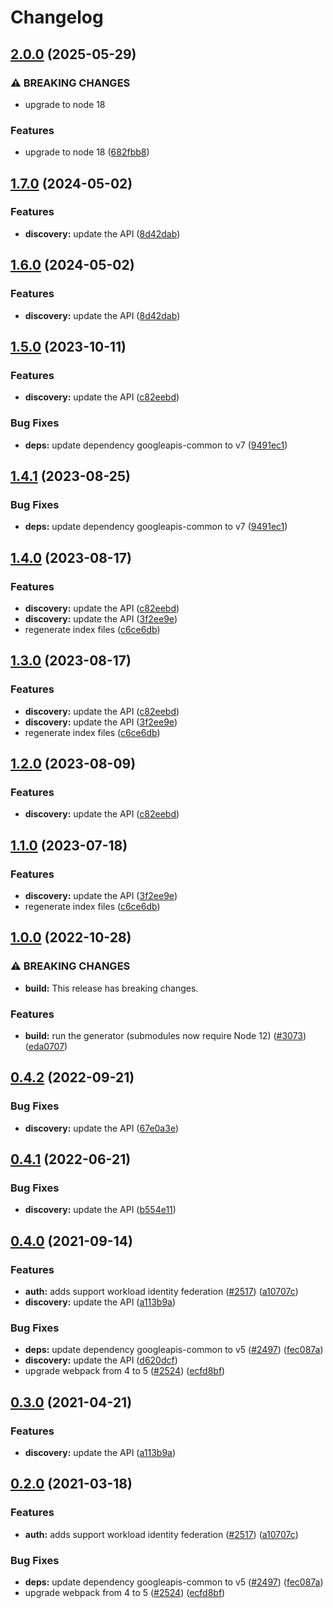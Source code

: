 # Changelog

## [2.0.0](https://github.com/googleapis/google-api-nodejs-client/compare/discovery-v1.7.0...discovery-v2.0.0) (2025-05-29)


### ⚠ BREAKING CHANGES

* upgrade to node 18

### Features

* upgrade to node 18 ([682fbb8](https://github.com/googleapis/google-api-nodejs-client/commit/682fbb869189ae92b3e9a194d37d0548af0c1f92))

## [1.7.0](https://github.com/googleapis/google-api-nodejs-client/compare/discovery-v1.6.0...discovery-v1.7.0) (2024-05-02)


### Features

* **discovery:** update the API ([8d42dab](https://github.com/googleapis/google-api-nodejs-client/commit/8d42dab88214bc01e9a9678794b6015435b5071f))

## [1.6.0](https://github.com/googleapis/google-api-nodejs-client/compare/discovery-v1.5.0...discovery-v1.6.0) (2024-05-02)


### Features

* **discovery:** update the API ([8d42dab](https://github.com/googleapis/google-api-nodejs-client/commit/8d42dab88214bc01e9a9678794b6015435b5071f))

## [1.5.0](https://github.com/googleapis/google-api-nodejs-client/compare/discovery-v1.4.1...discovery-v1.5.0) (2023-10-11)


### Features

* **discovery:** update the API ([c82eebd](https://github.com/googleapis/google-api-nodejs-client/commit/c82eebd5f1a47d886c5da95a2659b38f6fe65974))


### Bug Fixes

* **deps:** update dependency googleapis-common to v7 ([9491ec1](https://github.com/googleapis/google-api-nodejs-client/commit/9491ec1cdc3c413e7d73edcfcd59cf5c28a7c855))

## [1.4.1](https://github.com/googleapis/google-api-nodejs-client/compare/discovery-v1.4.0...discovery-v1.4.1) (2023-08-25)


### Bug Fixes

* **deps:** update dependency googleapis-common to v7 ([9491ec1](https://github.com/googleapis/google-api-nodejs-client/commit/9491ec1cdc3c413e7d73edcfcd59cf5c28a7c855))

## [1.4.0](https://github.com/googleapis/google-api-nodejs-client/compare/discovery-v1.3.0...discovery-v1.4.0) (2023-08-17)


### Features

* **discovery:** update the API ([c82eebd](https://github.com/googleapis/google-api-nodejs-client/commit/c82eebd5f1a47d886c5da95a2659b38f6fe65974))
* **discovery:** update the API ([3f2ee9e](https://github.com/googleapis/google-api-nodejs-client/commit/3f2ee9eb8e66e7b847551472f7b660cc743d65d0))
* regenerate index files ([c6ce6db](https://github.com/googleapis/google-api-nodejs-client/commit/c6ce6db24417be7ec0d5cb572288042973a390e0))

## [1.3.0](https://github.com/googleapis/google-api-nodejs-client/compare/discovery-v1.2.0...discovery-v1.3.0) (2023-08-17)


### Features

* **discovery:** update the API ([c82eebd](https://github.com/googleapis/google-api-nodejs-client/commit/c82eebd5f1a47d886c5da95a2659b38f6fe65974))
* **discovery:** update the API ([3f2ee9e](https://github.com/googleapis/google-api-nodejs-client/commit/3f2ee9eb8e66e7b847551472f7b660cc743d65d0))
* regenerate index files ([c6ce6db](https://github.com/googleapis/google-api-nodejs-client/commit/c6ce6db24417be7ec0d5cb572288042973a390e0))

## [1.2.0](https://github.com/googleapis/google-api-nodejs-client/compare/discovery-v1.1.0...discovery-v1.2.0) (2023-08-09)


### Features

* **discovery:** update the API ([c82eebd](https://github.com/googleapis/google-api-nodejs-client/commit/c82eebd5f1a47d886c5da95a2659b38f6fe65974))

## [1.1.0](https://github.com/googleapis/google-api-nodejs-client/compare/discovery-v1.0.0...discovery-v1.1.0) (2023-07-18)


### Features

* **discovery:** update the API ([3f2ee9e](https://github.com/googleapis/google-api-nodejs-client/commit/3f2ee9eb8e66e7b847551472f7b660cc743d65d0))
* regenerate index files ([c6ce6db](https://github.com/googleapis/google-api-nodejs-client/commit/c6ce6db24417be7ec0d5cb572288042973a390e0))

## [1.0.0](https://github.com/googleapis/google-api-nodejs-client/compare/discovery-v0.4.2...discovery-v1.0.0) (2022-10-28)


### ⚠ BREAKING CHANGES

* **build:** This release has breaking changes.

### Features

* **build:** run the generator (submodules now require Node 12) ([#3073](https://github.com/googleapis/google-api-nodejs-client/issues/3073)) ([eda0707](https://github.com/googleapis/google-api-nodejs-client/commit/eda07079dadab46a80b6f9ede618f4f43030169e))

## [0.4.2](https://github.com/googleapis/google-api-nodejs-client/compare/discovery-v0.4.1...discovery-v0.4.2) (2022-09-21)


### Bug Fixes

* **discovery:** update the API ([67e0a3e](https://github.com/googleapis/google-api-nodejs-client/commit/67e0a3e0da21aaeb010ed0217e3c2f3d77d457da))

## [0.4.1](https://github.com/googleapis/google-api-nodejs-client/compare/discovery-v0.4.0...discovery-v0.4.1) (2022-06-21)


### Bug Fixes

* **discovery:** update the API ([b554e11](https://github.com/googleapis/google-api-nodejs-client/commit/b554e115cd779c0d7c74837d670706a7d4785c14))

## [0.4.0](https://www.github.com/googleapis/google-api-nodejs-client/compare/discovery-v0.3.0...discovery-v0.4.0) (2021-09-14)


### Features

* **auth:** adds support workload identity federation ([#2517](https://www.github.com/googleapis/google-api-nodejs-client/issues/2517)) ([a10707c](https://www.github.com/googleapis/google-api-nodejs-client/commit/a10707c477759e7c9ef6360a2fe800856fb600c1))
* **discovery:** update the API ([a113b9a](https://www.github.com/googleapis/google-api-nodejs-client/commit/a113b9a02c87bc1b4fe4a20661a4b425a8d36eab))


### Bug Fixes

* **deps:** update dependency googleapis-common to v5 ([#2497](https://www.github.com/googleapis/google-api-nodejs-client/issues/2497)) ([fec087a](https://www.github.com/googleapis/google-api-nodejs-client/commit/fec087abcf3d994dd41c3ffa0a0c12b1f9f09dae))
* **discovery:** update the API ([d620dcf](https://www.github.com/googleapis/google-api-nodejs-client/commit/d620dcf5161a663257dd85f564c3c1a5fddfeffd))
* upgrade webpack from 4 to 5  ([#2524](https://www.github.com/googleapis/google-api-nodejs-client/issues/2524)) ([ecfd8bf](https://www.github.com/googleapis/google-api-nodejs-client/commit/ecfd8bfcd06e1beabff7ec9a8c4000222379eb8d))

## [0.3.0](https://www.github.com/googleapis/google-api-nodejs-client/compare/discovery-v0.2.0...discovery-v0.3.0) (2021-04-21)


### Features

* **discovery:** update the API ([a113b9a](https://www.github.com/googleapis/google-api-nodejs-client/commit/a113b9a02c87bc1b4fe4a20661a4b425a8d36eab))

## [0.2.0](https://www.github.com/googleapis/google-api-nodejs-client/compare/discovery-v0.1.0...discovery-v0.2.0) (2021-03-18)


### Features

* **auth:** adds support workload identity federation ([#2517](https://www.github.com/googleapis/google-api-nodejs-client/issues/2517)) ([a10707c](https://www.github.com/googleapis/google-api-nodejs-client/commit/a10707c477759e7c9ef6360a2fe800856fb600c1))


### Bug Fixes

* **deps:** update dependency googleapis-common to v5 ([#2497](https://www.github.com/googleapis/google-api-nodejs-client/issues/2497)) ([fec087a](https://www.github.com/googleapis/google-api-nodejs-client/commit/fec087abcf3d994dd41c3ffa0a0c12b1f9f09dae))
* upgrade webpack from 4 to 5  ([#2524](https://www.github.com/googleapis/google-api-nodejs-client/issues/2524)) ([ecfd8bf](https://www.github.com/googleapis/google-api-nodejs-client/commit/ecfd8bfcd06e1beabff7ec9a8c4000222379eb8d))
